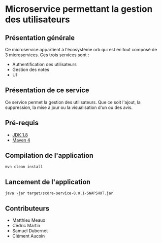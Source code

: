 # Microservice permettant la gestion des utilisateurs
## Présentation générale
Ce microservice appartient à l'écosystème orb qui est en tout composé de 3 microservices.
Ces trois services sont : 
* Authentification des utilisateurs
* Gestion des notes
* UI

## Présentation de ce service
Ce service permet la gestion des utilisateurs. Que ce soit l'ajout, la suppression, la mise à jour ou la visualisation d'un ou des avis.


## Pré-requis
* [JDK 1.8](http://www.oracle.com/technetwork/java/javase/downloads/jdk8-downloads-2133151.html)
* [Maven 4](https://maven.apache.org/)

## Compilation de l'application
``
mvn clean install
``

## Lancement de l'application
``
java -jar target/score-service-0.0.1-SNAPSHOT.jar
``


## Contributeurs
* Matthieu Meaux
* Cédric Martin
* Samuel Dubernet
* Clément Aucoin
 